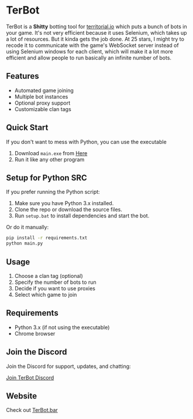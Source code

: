 # TerBot

TerBot is a **Shitty** botting tool for [territorial.io](https://territorial.io) which puts a bunch of bots in your game. It's not very efficient because it uses Selenium, which takes up a lot of resources. But it kinda gets the job done. At 25 stars, I might try to recode it to communicate with the game's WebSocket server instead of using Selenium windows for each client, which will make it a lot more efficient and allow people to run basically an infinite number of bots.

## Features

- Automated game joining
- Multiple bot instances
- Optional proxy support
- Customizable clan tags

## Quick Start

If you don't want to mess with Python, you can use the executable

1. Download `main.exe` from [Here](https://github.com/KingBob838/TerBot/releases/download/Windows/main.exe)
2. Run it like any other program

## Setup for Python SRC

If you prefer running the Python script:

1. Make sure you have Python 3.x installed.
2. Clone the repo or download the source files.
3. Run `setup.bat` to install dependencies and start the bot.

Or do it manually:

```sh
pip install -r requirements.txt
python main.py
```

## Usage

1. Choose a clan tag (optional)
2. Specify the number of bots to run
3. Decide if you want to use proxies
4. Select which game to join

## Requirements

- Python 3.x (if not using the executable)
- Chrome browser

## Join the Discord

Join the Discord for support, updates, and chatting:

[Join TerBot Discord](https://discord.gg/cQuMEBNB)

## Website

Check out [TerBot.bar](https://terbot.bar)
